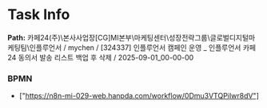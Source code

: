 # Task Info

**Path:** 카페24(주)\본사사업장\[CG]MI본부\마케팅센터\성장전략그룹\글로벌디지털마케팅팀\인플루언서 / mychen / [324337] 인플루언서 캠페인 운영 _ 인플루언서 카페24 동의서 발송 리스트 백업 후 삭제 / 2025-09-01_00-00-00

### BPMN
- ["https://n8n-mi-029-web.hanpda.com/workflow/0Dmu3VTQPiIwr8dV"]

